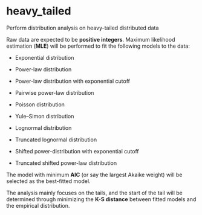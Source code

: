 # heavy_tailed
Perform distribution analysis on heavy-tailed distributed data

Raw data are expected to be **positive integers**. Maximum likelihood estimation (**MLE**) will be performed to fit the following models to the data:
 
* Exponential distribution
<!---$$P(x) \sim e^{-\lambda x}$$-->  
* Power-law distribution
<!---$$P(x) \sim x^{-\alpha}$$-->  
* Power-law distribution with exponential cutoff
<!---$$P(x) \sim x^{-\alpha}e^{-\lambda x}$$-->  
* Pairwise power-law distribution
<!---$$P(x) \sim \left\lbrace \begin{split} &x^{-\alpha}, \quad x <  x_\text{trans} \\
&x^{-\beta}, \quad x_\text{trans} \le x
\end{split}\right.$$-->   
* Poisson distribution
<!---$$P(x) \sim \mu^x / x!$$-->  
* Yule–Simon distribution
<!---$$P(x) \sim \Gamma(x) / \Gamma(x + \alpha)$$-->  
* Lognormal distribution
<!---$$\ln(x) \sim N(\mu, \sigma^2)$$-->  
* Truncated lognormal distribution
<!---$$\ln(x) \sim N(\mu, \sigma^2)$$ for $$x\le x_{m}$$-->  
* Shifted power-distribution with exponential cutoff
<!---$$P(x) \sim \frac{(x-\delta)^{-\alpha}}{\displaystyle 1+e^{\lambda (x-\beta)}}$$-->  
* Truncated shifted power-law distribution
<!---$$P(x) \sim \left\lbrace \begin{split}
&(\ x - \delta )^{-\alpha},\ & x < x_\text{max}, \\
&\zeta(\alpha,\ m_\text{max} -\delta),\ & x = x_\text{max},
\end{split}\right.$$-->  

<!---In above formulas, the normalization factors and the condition $$x\ge x_\text{min}$$ are omitted.-->

The model with minimum **AIC** (or say the largest Akaike weight) will be selected as the best-fitted model.

The analysis mainly focuses on the tails, and the start of the tail will be determined through minimizing the **K-S distance** between fitted models and the empirical distribution.
